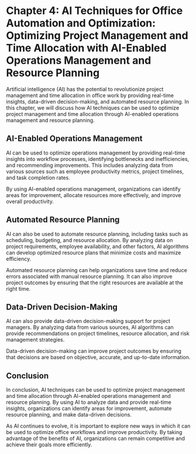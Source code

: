 Chapter 4: AI Techniques for Office Automation and Optimization: Optimizing Project Management and Time Allocation with AI-Enabled Operations Management and Resource Planning
==============================================================================================================================================================================

Artificial intelligence (AI) has the potential to revolutionize project management and time allocation in office work by providing real-time insights, data-driven decision-making, and automated resource planning. In this chapter, we will discuss how AI techniques can be used to optimize project management and time allocation through AI-enabled operations management and resource planning.

AI-Enabled Operations Management
--------------------------------

AI can be used to optimize operations management by providing real-time insights into workflow processes, identifying bottlenecks and inefficiencies, and recommending improvements. This includes analyzing data from various sources such as employee productivity metrics, project timelines, and task completion rates.

By using AI-enabled operations management, organizations can identify areas for improvement, allocate resources more effectively, and improve overall productivity.

Automated Resource Planning
---------------------------

AI can also be used to automate resource planning, including tasks such as scheduling, budgeting, and resource allocation. By analyzing data on project requirements, employee availability, and other factors, AI algorithms can develop optimized resource plans that minimize costs and maximize efficiency.

Automated resource planning can help organizations save time and reduce errors associated with manual resource planning. It can also improve project outcomes by ensuring that the right resources are available at the right time.

Data-Driven Decision-Making
---------------------------

AI can also provide data-driven decision-making support for project managers. By analyzing data from various sources, AI algorithms can provide recommendations on project timelines, resource allocation, and risk management strategies.

Data-driven decision-making can improve project outcomes by ensuring that decisions are based on objective, accurate, and up-to-date information.

Conclusion
----------

In conclusion, AI techniques can be used to optimize project management and time allocation through AI-enabled operations management and resource planning. By using AI to analyze data and provide real-time insights, organizations can identify areas for improvement, automate resource planning, and make data-driven decisions.

As AI continues to evolve, it is important to explore new ways in which it can be used to optimize office workflows and improve productivity. By taking advantage of the benefits of AI, organizations can remain competitive and achieve their goals more efficiently.


